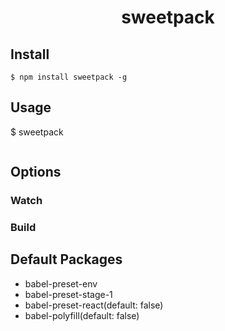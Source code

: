<div align="center">
  <h1>sweetpack</h1>
</div>

<!-- travis https://travis-ci.org/ -->
<!-- appveyor https://ci.appveyor.com -->
<!-- codecov https://codecov.io/gh -->
<!-- npm version badge: https://badge.fury.io/ -->

## Install
```
$ npm install sweetpack -g
```

## Usage
$ sweetpack
```
```

## Options
### Watch

### Build

## Default Packages
- babel-preset-env
- babel-preset-stage-1
- babel-preset-react(default: false)
- babel-polyfill(default: false)

